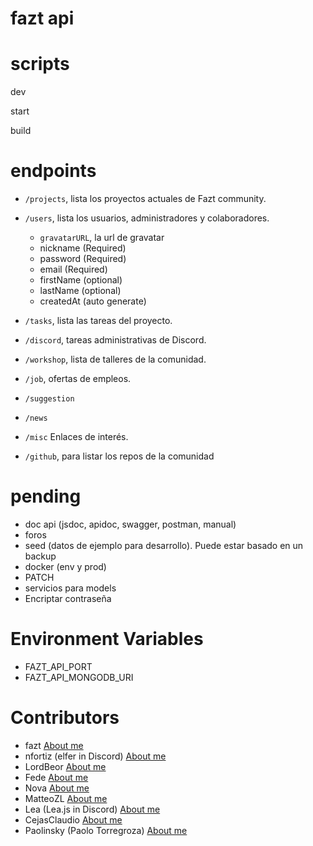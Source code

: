 # fazt api

# scripts
dev

start

build

# endpoints

* `/projects`, lista los proyectos actuales de Fazt community.
* `/users`, lista los usuarios, administradores y colaboradores.
    * `gravatarURL`, la url de gravatar
    * nickname (Required)
    * password (Required)
    * email (Required)
    * firstName (optional)
    * lastName (optional)
    * createdAt (auto generate)

* `/tasks`, lista las tareas del proyecto.
* `/discord`, tareas administrativas de Discord.
* `/workshop`, lista de talleres de la comunidad.
* `/job`, ofertas de empleos.
* `/suggestion` 
* `/news` 
* `/misc` Enlaces de interés.
* `/github`, para listar los repos de la comunidad

# pending
* doc api (jsdoc, apidoc, swagger, postman, manual)
* foros
* seed (datos de ejemplo para desarrollo). Puede estar basado en un backup
* docker (env y prod)
* PATCH
* servicios para models
* Encriptar contraseña

# Environment Variables
* FAZT_API_PORT
* FAZT_API_MONGODB_URI

# Contributors
* fazt [About me](https://github.com/fazttech) 
* nfortiz (elfer in Discord) [About me](https://github.com/nfortiz) 
* LordBeor [About me](https://github.com/Beor18)
* Fede [About me](https://github.com/Fedeya)
* Nova [About me](https://github.com/Michelyp)
* MatteoZL [About me](https://github.com/MatteoZL)
* Lea (Lea.js in Discord) [About me](https://github.com/venezia-dev)
* CejasClaudio [About me](https://github.com/CejasClaudioA)
* Paolinsky (Paolo Torregroza) [About me](https://github.com/PaoloTorregroza)